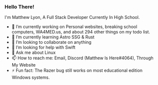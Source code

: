 ### Hello There! 

<!--
**MatthewIsHere/MatthewIsHere** is a ✨ _special_ ✨ repository because its `README.md` (this file) appears on your GitHub profile.
-->
I'm Matthew Lyon, A Full Stack Developer Currently In High School.

- 🔭 I’m currently working on Personal websites, breaking school computers, WA4MED.us, and about 294 other things on my todo list.
- 🌱 I’m currently learning Astro SSG & Rust
- 👯 I’m looking to collaborate on anything
- 🤔 I’m looking for help with Swift
- 💬 Ask me about Linux
- 📫 How to reach me: Email, Discord (Matthew Is Here#4064), Through My Website
- ⚡ Fun fact: The Razer bug still works on most educational edition Windows systems.
